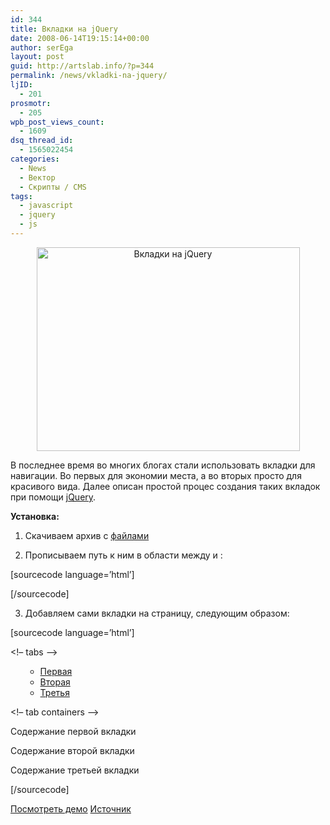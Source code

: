 ```yaml
---
id: 344
title: Вкладки на jQuery
date: 2008-06-14T19:15:14+00:00
author: serEga
layout: post
guid: http://artslab.info/?p=344
permalink: /news/vkladki-na-jquery/
ljID:
  - 201
prosmotr:
  - 205
wpb_post_views_count:
  - 1609
dsq_thread_id:
  - 1565022454
categories:
  - News
  - Вектор
  - Скрипты / CMS
tags:
  - javascript
  - jquery
  - js
---
```

<p align="center">
  <img class="alignnone size-full wp-image-345 aligncenter" title="tabs" src="http://artslab.info/wp-content/uploads/tabs.jpg" alt="Вкладки на jQuery" width="421" height="326" srcset="http://googledrive.com/host/0B9lHVSSSdxdxd0hjdUdmRzY3Tjg/tabs.jpg 421w, http://googledrive.com/host/0B9lHVSSSdxdxd0hjdUdmRzY3Tjg/tabs-300x232.jpg 300w" sizes="(max-width: 421px) 100vw, 421px" />
</p>

В последнее время во многих блогах стали использовать вкладки для навигации. Во первых для экономии места, а во вторых просто для красивого вида. Далее описан простой процес создания таких вкладок при помощи <a href="http://jquery.com/" target="_blank">jQuery</a>.<!--more-->

**Установка:**

1. Скачиваем архив с <a href="http://www.box.net/shared/sw1it78cgg" target="_blank">файлами</a>

2. Прописываем путь к ним в области между <head> и </head>:

[sourcecode language=&#8217;html&#8217;]




<link rel=”stylesheet” href=”style.css” type=”text/css” media=”screen” /> [/sourcecode]

3. Добавляем сами вкладки на страницу, следующим образом:

[sourcecode language=&#8217;html&#8217;] <div class=”tabs”> <!– tabs –><ul class=”tabNavigation”>

  * <a href=”#first”>Первая</a>
  * <a href=”#second”>Вторая</a>
  * <a href=”#third”>Третья</a></ul>

<!– tab containers –><div id=”first”>

Содержание первой вкладки</div> <div id=”second”>

Содержание второй вкладки</div> <div id=”third”>

Содержание третьей вкладки</div> </div>

[/sourcecode]

<a href="http://artslab.info/demo/jquerytabs/" target="_blank">Посмотреть демо</a> <a href="http://jqueryfordesigners.com/jquery-tabs/" target="_blank">Источник</a> <span style="color: #888888;"></span></blockquote>